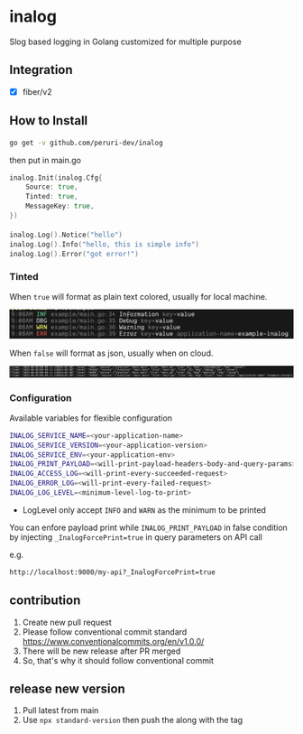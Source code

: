 # inalog

Slog based logging in Golang customized for multiple purpose

## Integration

- [x] fiber/v2

## How to Install

```bash
go get -v github.com/peruri-dev/inalog
```

then put in main.go

```go
inalog.Init(inalog.Cfg{
    Source: true,
    Tinted: true,
    MessageKey: true,
})

inalog.Log().Notice("hello")
inalog.Log().Info("hello, this is simple info")
inalog.Log().Error("got error!")
```

### Tinted

When `true` will format as plain text colored, usually for local machine.

![INAlog Tinted](./docs/inalog-tinted.png)

When `false` will format as json, usually when on cloud.

![INAlog JSON](./docs/inalog-json.png)

### Configuration

Available variables for flexible configuration

```bash
INALOG_SERVICE_NAME=<your-application-name>
INALOG_SERVICE_VERSION=<your-application-version>
INALOG_SERVICE_ENV=<your-application-env>
INALOG_PRINT_PAYLOAD=<will-print-payload-headers-body-and-query-params>
INALOG_ACCESS_LOG=<will-print-every-succeeded-request>
INALOG_ERROR_LOG=<will-print-every-failed-request>
INALOG_LOG_LEVEL=<minimum-level-log-to-print> 
```

- LogLevel only accept `INFO` and `WARN` as the minimum to be printed

You can enfore payload print while `INALOG_PRINT_PAYLOAD` in false condition by injecting `_InalogForcePrint=true` in query parameters on API call

e.g.

```bash
http://localhost:9000/my-api?_InalogForcePrint=true
```

## contribution

1. Create new pull request
2. Please follow conventional commit standard <https://www.conventionalcommits.org/en/v1.0.0/>
3. There will be new release after PR merged
4. So, that's why it should follow conventional commit

## release new version

1. Pull latest from main
2. Use `npx standard-version` then push the along with the tag
